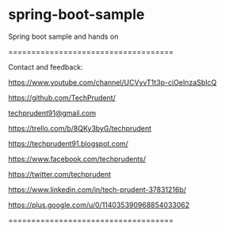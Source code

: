 # spring-boot-sample
Spring boot sample and hands on

====================================

Contact and feedback:

https://www.youtube.com/channel/UCVyvT1t3p-ciOeInzaSbIcQ

https://github.com/TechPrudent/

techprudent91@gmail.com

https://trello.com/b/8QKy3byG/techprudent

https://techprudent91.blogspot.com/

https://www.facebook.com/techprudents/

https://twitter.com/techprudent

https://www.linkedin.com/in/tech-prudent-37831216b/

https://plus.google.com/u/0/114035390968854033062

====================================
